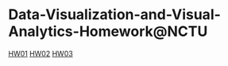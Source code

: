 # Data-Visualization-and-Visual-Analytics-Homework@NCTU
[HW01](https://albert7617.github.io/Data-Visualization-and-Visual-Analytics-Homework/hw01/index.html)
[HW02](https://albert7617.github.io/Data-Visualization-and-Visual-Analytics-Homework/hw02/index.html)
[HW03](https://albert7617.github.io/Data-Visualization-and-Visual-Analytics-Homework/hw03/index.html)

